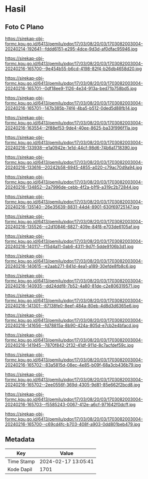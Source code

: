 # Hasil

## Foto C Plano

https://sirekap-obj-formc.kpu.go.id/6413/pemilu/pdpr/17/03/08/20/03/1703082003004-20240214-192641--fddd6151-e295-4dce-9d3d-af0dfac95946.jpg

https://sirekap-obj-formc.kpu.go.id/6413/pemilu/pdpr/17/03/08/20/03/1703082003004-20240216-165700--9e454b55-b6cd-4198-82f4-b26db4658d20.jpg

https://sirekap-obj-formc.kpu.go.id/6413/pemilu/pdpr/17/03/08/20/03/1703082003004-20240216-165701--0df18ee9-1126-4e34-913a-bed71b758bd5.jpg

https://sirekap-obj-formc.kpu.go.id/6413/pemilu/pdpr/17/03/08/20/03/1703082003004-20240216-165701--147b385b-74f4-4ba5-b512-0ded5d88fb14.jpg

https://sirekap-obj-formc.kpu.go.id/6413/pemilu/pdpr/17/03/08/20/03/1703082003004-20240216-163554--2f88ef53-9de4-40ee-8625-ba33f996f11a.jpg

https://sirekap-obj-formc.kpu.go.id/6413/pemilu/pdpr/17/03/08/20/03/1703082003004-20240216-133938--e1a0942e-1e1d-44cf-98d6-74b6a1718390.jpg

https://sirekap-obj-formc.kpu.go.id/6413/pemilu/pdpr/17/03/08/20/03/1703082003004-20240216-133616--20242b58-6945-4855-a020-c79ac70d9a94.jpg

https://sirekap-obj-formc.kpu.go.id/6413/pemilu/pdpr/17/03/08/20/03/1703082003004-20240216-134852--2a7996de-cebb-4f2a-b1f9-a319c2b72844.jpg

https://sirekap-obj-formc.kpu.go.id/6413/pemilu/pdpr/17/03/08/20/03/1703082003004-20240216-135140--26e35639-8831-44d4-8901-630f69725147.jpg

https://sirekap-obj-formc.kpu.go.id/6413/pemilu/pdpr/17/03/08/20/03/1703082003004-20240216-135526--c2d10846-6827-409e-84f8-e703de6105af.jpg

https://sirekap-obj-formc.kpu.go.id/6413/pemilu/pdpr/17/03/08/20/03/1703082003004-20240216-140117--f15d4a11-0ab6-4311-9d7f-5dde9106b3d1.jpg

https://sirekap-obj-formc.kpu.go.id/6413/pemilu/pdpr/17/03/08/20/03/1703082003004-20240216-140615--e2aab271-841d-4ea1-a189-30efde8fb8c6.jpg

https://sirekap-obj-formc.kpu.go.id/6413/pemilu/pdpr/17/03/08/20/03/1703082003004-20240216-140935--dd24ddf8-7b52-4a80-81de-c2e806319571.jpg

https://sirekap-obj-formc.kpu.go.id/6413/pemilu/pdpr/17/03/08/20/03/1703082003004-20240216-141301--87138fe0-8eef-484a-80eb-4d8d3d6365e6.jpg

https://sirekap-obj-formc.kpu.go.id/6413/pemilu/pdpr/17/03/08/20/03/1703082003004-20240216-141656--fd78815a-8b90-424a-805d-e7cb2e4bfacd.jpg

https://sirekap-obj-formc.kpu.go.id/6413/pemilu/pdpr/17/03/08/20/03/1703082003004-20240216-141945--7870f842-2f32-41df-911d-8c7acfdef59c.jpg

https://sirekap-obj-formc.kpu.go.id/6413/pemilu/pdpr/17/03/08/20/03/1703082003004-20240216-165702--83a5815d-08ec-4e85-b09f-68a3cb436b79.jpg

https://sirekap-obj-formc.kpu.go.id/6413/pemilu/pdpr/17/03/08/20/03/1703082003004-20240216-165702--2ee0556f-369d-4305-9d81-85e662f2bcd8.jpg

https://sirekap-obj-formc.kpu.go.id/6413/pemilu/pdpr/17/03/08/20/03/1703082003004-20240216-165703--f5585243-0067-412e-a6cf-971642f0dcff.jpg

https://sirekap-obj-formc.kpu.go.id/6413/pemilu/pdpr/17/03/08/20/03/1703082003004-20240216-165700--c69cd4fc-b703-408f-a903-0dd801beb479.jpg


## Metadata

| Key        | Value               |
| ---------- | ------------------- |
| Time Stamp | 2024-02-17 13:05:41 |
| Kode Dapil | 1701                |



